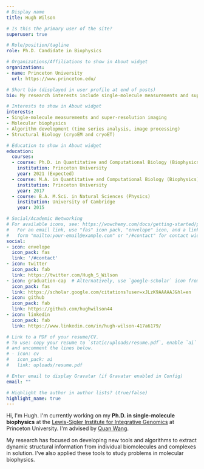 ```yaml
---
# Display name
title: Hugh Wilson

# Is this the primary user of the site?
superuser: true

# Role/position/tagline
role: Ph.D. Candidate in Biophysics

# Organizations/Affiliations to show in About widget
organizations:
- name: Princeton University
  url: https://www.princeton.edu/

# Short bio (displayed in user profile at end of posts)
bio: My research interests include single-molecule measurements and super-resolution imaging, molecular biophysics, algorithm development, and structural biology

# Interests to show in About widget
interests:
- Single-molecule measurements and super-resolution imaging
- Molecular biophysics
- Algorithm development (time series analysis, image processing)
- Structural Biology (cryoEM and cryoET)

# Education to show in About widget
education:
  courses:
  - course: Ph.D. in Quantitative and Computational Biology (Biophysics)
    institution: Princeton University
    year: 2021 (Expected)
  - course: M.A. in Quantitative and Computational Biology (Biophysics)
    institution: Princeton University
    year: 2017
  - course: B.A. M.Sci. in Natural Sciences (Physics)
    institution: University of Cambridge
    year: 2015

# Social/Academic Networking
# For available icons, see: https://wowchemy.com/docs/getting-started/page-builder/#icons
#   For an email link, use "fas" icon pack, "envelope" icon, and a link in the
#   form "mailto:your-email@example.com" or "/#contact" for contact widget.
social:
- icon: envelope
  icon_pack: fas
  link: '/#contact'
- icon: twitter
  icon_pack: fab
  link: https://twitter.com/Hugh_S_Wilson
- icon: graduation-cap  # Alternatively, use `google-scholar` icon from `ai` icon pack
  icon_pack: fas
  link: https://scholar.google.com/citations?user=xJLzK9AAAAAJ&hl=en
- icon: github
  icon_pack: fab
  link: https://github.com/hughwilson44
- icon: linkedin
  icon_pack: fab
  link: https://www.linkedin.com/in/hugh-wilson-417a6179/

# Link to a PDF of your resume/CV.
# To use: copy your resume to `static/uploads/resume.pdf`, enable `ai` icons in `params.toml`, 
# and uncomment the lines below.
# - icon: cv
#   icon_pack: ai
#   link: uploads/resume.pdf

# Enter email to display Gravatar (if Gravatar enabled in Config)
email: ""

# Highlight the author in author lists? (true/false)
highlight_name: true
---
```


Hi, I'm Hugh. I'm currently working on my **Ph.D. in single-molecule biophysics** at the [Lewis-Sigler Institute for Integrative Genomics](https://lsi.princeton.edu/) at Princeton University. I'm advised by [Quan Wang](https://wanglabprinceton.weebly.com/).

My research has focused on developing new tools and algorithms to extract dynamic structural information from individual biomolecules and complexes in solution. I've also applied these tools to study problems in molecular biophysics.
